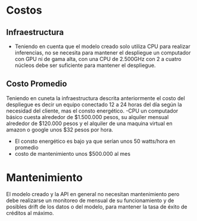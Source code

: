 # Costos

## Infraestructura

- Teniendo en cuenta que el modelo creado solo utiliza CPU para realizar inferencias, no se necesita para mantener el despliegue un computador con GPU ni de gama alta, con una CPU de 2.500GHz con 2 a cuatro núcleos debe ser suficiente para mantener el despliegue.

## Costo Promedio
Teniendo en cuneta la infraestructura descrita anteriormente el costo del despliegue es decir un equipo conectado 12 a 24 horas del día según la necesidad del cliente, mas el consto energético.
-CPU un computador básico cuesta alrededor de $1.500.000 pesos, su alquiler mensual alrededor de $120.000 pesos y el alquiler de una maquina virtual en amazon o google unos $32 pesos por hora.
- El consto energético es bajo ya que serían unos 50 watts/hora en promedio
- costo de mantenimiento unos $500.000 al mes 
# Mantenimiento
El modelo creado y la API en general no necesitan mantenimiento pero debe realizarse un monitoreo de mensual de su funcionamiento y de posibles drift de los datos o del modelo, para mantener la tasa de éxito de créditos al máximo.

